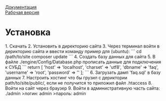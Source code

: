 <a href="https://drive.google.com/file/d/1I8rf3_aQ2VtCQeAGVQ2m-5fx0kP1Aj6b/view?usp=sharing">Документация</a><br>
<a href="https://pbcs-shop.com/">Рабочая версия</a><br>

<h1>Установка</h1>
1. Скачать
2. Установить в директорию сайта
3. Через терминал войти в дерикторию сайта и ввести команду пример для (ubuntu):
```
cd /path/to/site
composer update
```
4. Создать базу данных для сайта
5. В файле ./engine/Config/Database.php прописать данные для подключения к СУБД
```
return [
    'host'         => 'localhost',
    'charset'      => 'utf8',
    'dbname'       => 'faq',
    'username'     => 'root',
    'password'     => ''
];
```
6. Загрузать дамп 'faq.sql' в базу данных
7. Настроить хостинг что бы грузил с дериктории path/to/site/public/, если не получится то приложил файл .htaccess
8. Войти на сайт через браузер
9. Войти в административную часть сайта: ./admin
>логин: admin
>пароль: admin